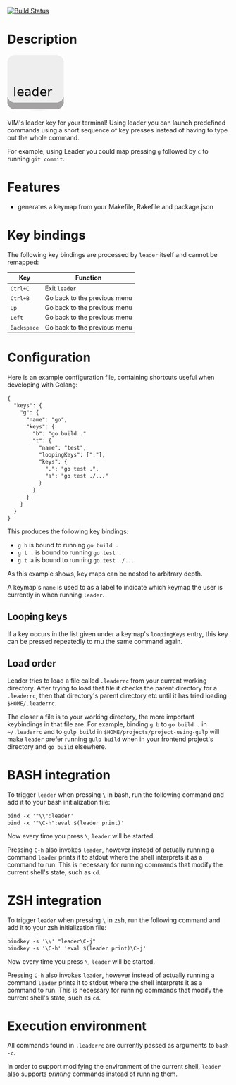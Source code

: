 [![Build Status](https://travis-ci.com/dhamidi/leader.svg?branch=master)](https://travis-ci.com/dhamidi/leader)

# Description

![](./assets/logo.png)

VIM's leader key for your terminal!  Using leader you can launch predefined commands using a short sequence of key presses instead of having to type out the whole command.

For example, using Leader you could map pressing `g` followed by `c` to running `git commit`.

# Features

- generates a keymap from your Makefile, Rakefile and package.json

# Key bindings

The following key bindings are processed by `leader` itself and cannot be remapped:

| Key         | Function                     |
| ---         | --------                     |
| `Ctrl+C`    | Exit `leader`                |
| `Ctrl+B`    | Go back to the previous menu |
| `Up`        | Go back to the previous menu |
| `Left`      | Go back to the previous menu |
| `Backspace` | Go back to the previous menu |

# Configuration

Here is an example configuration file, containing shortcuts useful when developing with Golang:

```
{
  "keys": {
    "g": {
      "name": "go",
      "keys": {
        "b": "go build ."
        "t": {
          "name": "test",
          "loopingKeys": ["."],
          "keys": {
            ".": "go test .",
            "a": "go test ./..."
          }
        }
      }
    }
  }
}
```

This produces the following key bindings:

- `g b` is bound to running `go build .`
- `g t .` is bound to running `go test .`
- `g t a` is bound to running `go test ./...`

As this example shows, key maps can be nested to arbitrary depth.

A keymap's `name` is used to as a label to indicate which keymap the user is currently in when running `leader`.


## Looping keys

If a key occurs in the list given under a keymap's `loopingKeys` entry, this key can be pressed repeatedly to rnu the same command again.

## Load order

Leader tries to load a file called `.leaderrc` from your current working directory.  After trying to load that file it checks the parent directory for a `.leaderrc`, then that directory's parent directory etc until it has tried loading `$HOME/.leaderrc`.

The closer a file is to your working directory, the more important keybindings in that file are.  For example, binding `g b` to `go build .` in `~/.leaderrc` and to `gulp build` in `$HOME/projects/project-using-gulp` will make `leader` prefer running `gulp build` when in your frontend project's directory and `go build` elsewhere.

# BASH integration

To trigger `leader` when pressing `\` in bash, run the following command and add it to your bash initialization file:

    bind -x '"\\":leader'
    bind -x '"\C-h":eval $(leader print)'

Now every time you press `\`, `leader` will be started.

Pressing `C-h` also invokes `leader`, however instead of actually running a command `leader` prints it to stdout where the shell interprets it as a command to run.  This is necessary for running commands that modify the current shell's state, such as `cd`.

# ZSH integration

To trigger `leader` when pressing `\` in zsh, run the following command and add it to your zsh initialization file:

    bindkey -s '\\' "leader\C-j"
    bindkey -s '\C-h' 'eval $(leader print)\C-j'

Now every time you press `\`, `leader` will be started.

Pressing `C-h` also invokes `leader`, however instead of actually running a command `leader` prints it to stdout where the shell interprets it as a command to run.  This is necessary for running commands that modify the current shell's state, such as `cd`.

# Execution environment

All commands found in `.leaderrc` are currently passed as arguments to `bash -c`.

In order to support modifying the environment of the current shell, `leader` also supports _printing_ commands instead of running them.
